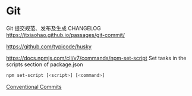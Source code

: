 # Git

Git 提交规范、发布及生成 CHANGELOG
https://itxiaohao.github.io/passages/git-commit/

https://github.com/typicode/husky

https://docs.npmjs.com/cli/v7/commands/npm-set-script
Set tasks in the scripts section of package.json
```bash
npm set-script [<script>] [<command>]
```

[Conventional Commits](https://www.conventionalcommits.org/en/v1.0.0/#specification)
